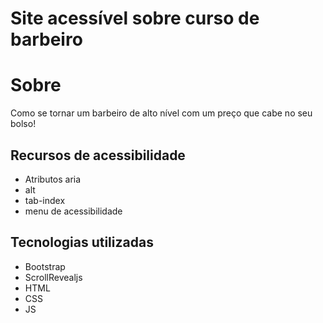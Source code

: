# Site acessível sobre curso de barbeiro

# Sobre
Como se tornar um barbeiro de alto nível com um preço que cabe no seu bolso!
## Recursos de acessibilidade
- Atributos aria
- alt
- tab-index
- menu de acessibilidade
## Tecnologias utilizadas
- Bootstrap
- ScrollRevealjs
- HTML
- CSS
- JS

